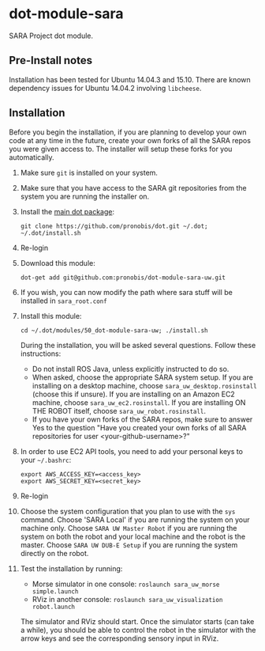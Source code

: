 # dot-module-sara

SARA Project dot module.


## Pre-Install notes

Installation has been tested for Ubuntu 14.04.3 and 15.10. There are
known dependency issues for Ubuntu 14.04.2 involving `libcheese`.


## Installation

Before you begin the installation, if you are planning to develop your
own code at any time in the future, create your own forks of all the
SARA repos you were given access to. The installer will setup these
forks for you automatically.

1. Make sure `git` is installed on your system.

1. Make sure that you have access to the SARA git repositories from
   the system you are running the installer on.

1. Install the [main dot package](https://github.com/pronobis/dot):

    ```
    git clone https://github.com/pronobis/dot.git ~/.dot; ~/.dot/install.sh
    ```

1. Re-login

1. Download this module:

    ```
    dot-get add git@github.com:pronobis/dot-module-sara-uw.git
    ```

1. If you wish, you can now modify the path where sara stuff will be
   installed in `sara_root.conf`

1. Install this module:

    ```
    cd ~/.dot/modules/50_dot-module-sara-uw; ./install.sh
    ```

    During the installation, you will be asked several questions.
    Follow these instructions:

    * Do not install ROS Java, unless explicitly instructed to do so.
    * When asked, choose the appropriate SARA system setup. If you are
      installing on a desktop machine, choose
      `sara_uw_desktop.rosinstall` (choose this if unsure). If you are
      installing on an Amazon EC2 machine, choose
      `sara_uw_ec2.rosinstall`. If you are installing ON THE ROBOT
      itself, choose `sara_uw_robot.rosinstall`.
    * If you have your own forks of the SARA repos, make sure to
      answer Yes to the question "Have you created your own forks of
      all SARA repositories for user \<your-github-username>?"

1. In order to use EC2 API tools, you need to add your personal keys
   to your `~/.bashrc`:

    ```
    export AWS_ACCESS_KEY=<access_key>
    export AWS_SECRET_KEY=<secret_key>
    ```

1. Re-login

1. Choose the system configuration that you plan to use with the `sys`
   command. Choose 'SARA Local' if you are running the system on your
   machine only. Choose `SARA UW Master Robot` if you are running the
   system on both the robot and your local machine and the robot is
   the master. Choose `SARA UW DUB-E Setup` if you are running the
   system directly on the robot.

1. Test the installation by running:

    * Morse simulator in one console: `roslaunch sara_uw_morse simple.launch`
    * RViz in another console: `roslaunch sara_uw_visualization robot.launch`

    The simulator and RViz should start. Once the simulator starts
    (can take a while), you should be able to control the robot in the
    simulator with the arrow keys and see the corresponding sensory
    input in RViz.
